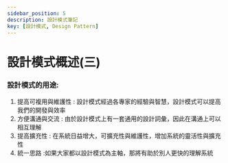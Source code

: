 ```yaml
---
sidebar_position: 5
description: 設計模式筆記 
key: [設計模式, Design Pattern]
---
```


# 設計模式概述(三)

### 設計模式的用途:

1. 提高可複用與維護性 : 設計模式經過各專家的經驗與智慧，設計模式可以提高我們的開發與效率
2. 方便溝通與交流 : 由於設計模式上有一套通用的設計詞彙，因此在溝通上可以相互理解
3. 提高擴充性 : 在系統日益增大，可擴充性與維護性，增加系統的靈活性與擴充性
4. 統一思路 :如果大家都以設計模式為主軸，那將有助於別人更快的理解系統

